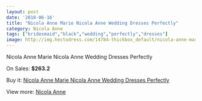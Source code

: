 ```yaml
---
layout: post
date: '2018-06-16'
title: "Nicola Anne Marie Nicola Anne Wedding Dresses Perfectly"
category: Nicola Anne
tags: ["bridesmaid","black","wedding","perfectly","dresses"]
image: http://img.hectodress.com/14784-thickbox_default/nicola-anne-marie-nicola-anne-wedding-dresses-perfectly.jpg
---
```

Nicola Anne Marie Nicola Anne Wedding Dresses Perfectly

On Sales: **$263.2**
<a href="https://www.hectodress.com/nicola-anne/7147-nicola-anne-marie-nicola-anne-wedding-dresses-perfectly.html"><amp-img layout="responsive" width="600" height="600" src="//img.hectodress.com/14784-thickbox_default/nicola-anne-marie-nicola-anne-wedding-dresses-perfectly.jpg" alt="Nicola Anne Marie Nicola Anne Wedding Dresses Perfectly 0" /></a>

Buy it: [Nicola Anne Marie Nicola Anne Wedding Dresses Perfectly](https://www.hectodress.com/nicola-anne/7147-nicola-anne-marie-nicola-anne-wedding-dresses-perfectly.html "Nicola Anne Marie Nicola Anne Wedding Dresses Perfectly")

View more: [Nicola Anne](https://www.hectodress.com/124-nicola-anne "Nicola Anne")